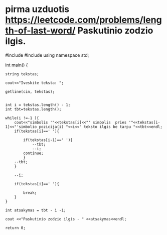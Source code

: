 # pirma uzduotis https://leetcode.com/problems/length-of-last-word/ Paskutinio zodzio ilgis.

#include <iostream>
#include <string>
using namespace std;

int main() {


	string tekstas;

	cout<<"Iveskite teksta: ";

	getline(cin, tekstas);

   
    int i = tekstas.length() - 1; 
    int tbt=tekstas.length();
    
	while(i !=-1 ){
		cout<<"simbolis '"<<tekstas[i]<<"' simbolis  pries '"<<tekstas[i-1]<<"'simbolio pozicija(i) "<<i<<" teksto ilgis be tarpu "<<tbt<<endl;
		if(tekstas[i]==' '){
			
			if(tekstas[i-1]==' '){
				--tbt;
				--i;
			continue;
			}
		--tbt;
		}

		--i;
		
		if(tekstas[i]==' '){
		
			break;
		}
	}
	
	int atsakymas = tbt - i -1;
        
    cout <<"Paskutinio zodzio ilgis - " <<atsakymas<<endl;
        
    return 0;
